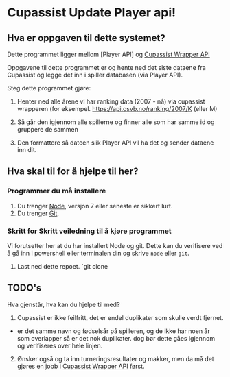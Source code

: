 # Cupassist Update Player api!

## Hva er oppgaven til dette systemet?

Dette programmet ligger mellom [Player API] og [Cupassist Wrapper API](https://github.com/osvb/beach-ranking-api)

Oppgavene til dette programmet er og hente ned det siste dataene fra Cupassist og legge det inn i spiller databasen (via Player API).

Steg dette programmet gjøre:
1. Henter ned alle årene vi har ranking data (2007 - nå) via cupassist wrapperen
(for eksempel. https://api.osvb.no/ranking/2007/K (eller M)

2. Så går den igjennom alle spillerne og finner alle som har samme id og gruppere de sammen

3. Den formattere så dateen slik Player API vil ha det og sender dataene inn dit.


## Hva skal til for å hjelpe til her?

### Programmer du må installere

1. Du trenger [Node](nodejs.org), versjon 7 eller seneste er sikkert lurt.
2. Du trenger [Git](https://git-scm.com/downloads).

### Skritt for Skritt veiledning til å kjøre programmet

Vi forutsetter her at du har installert Node og git.
Dette kan du verifisere ved å gå inn i powershell eller terminalen din og skrive `node` eller `git`.

1. Last ned dette repoet.
`git clone 


## TODO's

Hva gjenstår, hva kan du hjelpe til med?

1. Cupassist er ikke feilfritt, det er endel duplikater som skulle verdt fjernet.
  - er det samme navn og fødselsår på spilleren, og de ikke har noen år som overlapper så er det nok duplikater.
    dog bør dette gåes igjennom og verifiseres over hele linjen.

2. Ønsker også og ta inn turneringsresultater og makker, men da må det gjøres en jobb i [Cupassist Wrapper API](https://github.com/osvb/beach-ranking-api) først.
